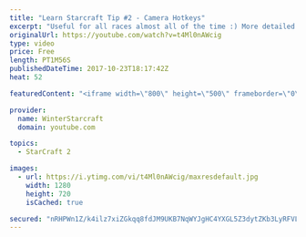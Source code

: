 ```yaml
---
title: "Learn Starcraft Tip #2 - Camera Hotkeys"
excerpt: "Useful for all races almost all of the time :) More detailed guides/tutorials under the learn to play starcraft playlist."
originalUrl: https://youtube.com/watch?v=t4Ml0nAWcig
type: video
price: Free
length: PT1M56S
publishedDateTime: 2017-10-23T18:17:42Z
heat: 52

featuredContent: "<iframe width=\"800\" height=\"500\" frameborder=\"0\" src=\"https://www.youtube.com/embed/t4Ml0nAWcig\" allow=\"accelerometer; autoplay; encrypted-media; gyroscope; picture-in-picture\" allowfullscreen></iframe>"

provider:
  name: WinterStarcraft
  domain: youtube.com

topics:
  - StarCraft 2

images:
  - url: https://i.ytimg.com/vi/t4Ml0nAWcig/maxresdefault.jpg
    width: 1280
    height: 720
    isCached: true

secured: "nRHPWn1Z/k4ilz7xiZGkqq8fdJM9UKB7NqWYJgHC4YXGL5Z3dytZKb3LyRFVLbsplEhnGYozN7i66Kty5A3t4YJgN1vTHgOlXYuBJHxATC9ibFFUQm2IiswFOSDRBjpotpsnlmrJRdbhqrDt5v94kCVqa9iK6S+8ozlU0OAffB4Dtx05rVW+UFOLSuz3jqgN+KNe36Qs7AWxTQHn4J75BQU4vir1HOfnXHeTsbGW2Nz+EJ3SzMb6YCML3ppByuQxv9zTGs2nMsvmvvomh1RF93laxWvAvS3xhSqQG2Zh7CRUBd+0C2VMpikCH/+irsTtBmrvxGjxX9ZbjWJaMBFKe+x7ltvUgnxm7/ykfep57XFYksbcypKqB7ZxhisOqA/7AAePjhPn2Nheya5X7Ph+Z8PtIJy4u3mtQK0sIQwja9g=;iC5wIre3GFvPZXNQfNwteQ=="
---
```


